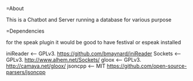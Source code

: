 =About

This is a Chatbot and Server running a database for various purpose

=Dependencies

for the speak plugin it would be good to have festival or espeak installed

iniReader <-- GPLv3. https://github.com/bmaynard/iniReader
Sockets <-- GPLv3. http://www.alhem.net/Sockets/
gloox  <-- GPLv3. http://camaya.net/gloox/
jsoncpp <-- MIT https://github.com/open-source-parsers/jsoncpp
